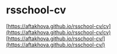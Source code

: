 # rsschool-cv

[https://aftakhova.github.io/rsschool-cv/cv](https://aftakhova.github.io/rsschool-cv/cv)
[https://aftakhova.github.io/rsschool-cv/](https://aftakhova.github.io/rsschool-cv/)
